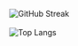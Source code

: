 ![GitHub Streak](http://github-readme-streak-stats.herokuapp.com?user=SanjayNithin2002&date_format=M%20j%5B%2C%20Y%5D)
<br/>
<br/>
![Top Langs](https://github-readme-stats.vercel.app/api/top-langs/?username=SanjayNithin2002)
